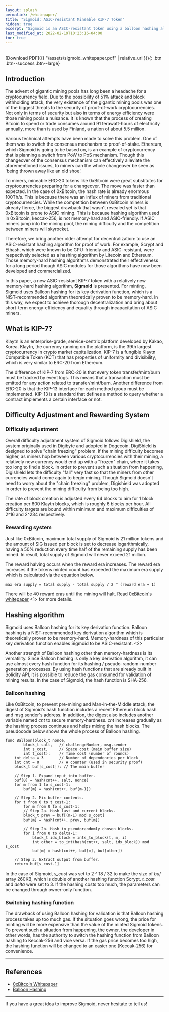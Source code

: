 ```yaml
---
layout: splash
permalink: /whitepaper/
title: "Sigmoid: ASIC-resistant Mineable KIP-7 Token"
hidden: true
excerpt: "Sigmoid is an ASIC-resistant token using a balloon hashing algorithm."
last_modified_at: 2022-02-19T10:23:16-04:00
toc: true
---
```

<br />
[Download PDF]({{ "/assets/sigmoid_whitepaper.pdf" | relative_url }}){: .btn .btn--success .btn--large}

## Introduction

The advent of gigantic mining pools has long been a headache for a cryptocurrency field. Due to the possibility of 51% attack and block withholding attack, the very existence of the gigantic mining pools was one of the biggest threats to the security of proof-of-work cryptocurrencies. Not only in terms of security but also in terms of energy efficiency were those mining pools a nuisance. It is known that the process of creating Bitcoin to spend or trade consumes around 91 terawatt-hours of electricity annually, more than is used by Finland, a nation of about 5.5 million.

Various technical attempts have been made to solve this problem. One of them was to switch the consensus mechanism to proof-of-stake. Ethereum, which Sigmoid is going to be based on, is an example of cryptocurrency that is planning a switch from PoW to PoS mechanism. Though this changeover of the consensus mechanism can effectively alleviate the aforementioned issues, to miners can the whole changeover be seen as 'being thrown away like an old shoe.'

To miners, mineable ERC-20 tokens like 0xBitcoin were great substitutes for cryptocurrencies preparing for a changeover. The move was faster than expected. In the case of 0xBitcoin, the hash rate is already enormous 100Th/s. This is because there was an influx of miners from traditional cryptocurrencies. While the competition between 0xBitcoin miners is already fierce, the biggest drawback that wasn't revealed yet is that 0xBitcoin is prone to ASIC mining. This is because hashing algorithm used in 0xBitcoin, keccak-256, is not memory-hard and ASIC-friendly. If ASIC miners jump into the mining pool, the mining difficulty and the competition between miners will skyrocket.

Therefore, we bring another older attempt for decentralization: to use an ASIC-resistant hashing algorithm for proof of work. For example, Scrypt and Ethash, which were known to be GPU-friendly and ASIC-resistant, were respectively selected as a hashing algorithm by Litecoin and Ethereum. Those memory-hard hashing algorithms demonstrated their effectiveness for a long period though ASIC modules for those algorithms have now been developed and commercialized.

In this paper, a new ASIC-resistant KIP-7 token with a relatively new memory-hard hashing algorithm, **Sigmoid** is presented. For minting, Sigmoid uses Balloon hashing for its key derivation function, which is a NIST-recommended algorithm theoretically proven to be memory-hard. In this way, we expect to achieve thorough decentralization and bring about short-term energy-efficiency and equality through incapacitation of ASIC miners.

## What is KIP-7?
Klaytn is an enterprise-grade, service-centric platform developed by Kakao, Korea. Klaytn, the currency running on the platform, is the 39th largest cryptocurrency in crypto market capitalization. KIP-7 is a fungible Klaytn Compatible Token (KCT) that has properties of uniformity and divisibility, which is very similar to ERC-20 from Ethereum.

The difference of KIP-7 from ERC-20 is that every token transfer/mint/burn must be tracked by event logs. This means that a transaction must be emitted for any action related to transfer/mint/burn. Another difference from ERC-20 is that the KIP-13 interface for each method group must be implemented. KIP-13 is a standard that defines a method to query whether a contract implements a certain interface or not.

## Difficulty Adjustment and Rewarding System

### Difficulty adjustment

Overall difficulty adjustment system of Sigmoid follows Digishield, the system originally used in Digibyte and adopted in Dogecoin. DigiShield is designed to solve "chain freezing" problem. If the mining difficulty becomes higher, as miners hop between various cryptocurrencies with their mining, a relatively new currency would end up with a "frozen" chain, where it takes too long to find a block. In order to prevent such a situation from happening, Digishield lets the difficulty "fall" very fast so that the miners from other currencies would come again to begin mining. Though Sigmoid doesn't need to worry about the "chain freezing" problem, Digishield was adopted in order to prevent the mining difficulty from being too high.

The rate of block creation is adjusted every 64 blocks to aim for 1 block creation per 600 Klaytn blocks, which is roughly 6 blocks per hour. All difficulty targets are bound within minimum and maximum difficulties of 2^16 and 2^234 respectively.

### Rewarding system

Just like 0xBitcoin, maximum total supply of Sigmoid is 21 million tokens and the amount of SIG issued per block is set to decrease logarithmically, having a 50\% reduction every time half of the remaining supply has been mined. In result, total supply of Sigmoid will never exceed 21 million.

The reward halving occurs when the reward era increases. The reward era increases if the tokens minted count has exceeded the maximum era supply which is calculated via the equation below.

    max era supply = total supply - total supply / 2 ^ (reward era + 1)

There will be 40 reward eras until the mining will halt. Read [0xBitcoin's whitepaper](https://github.com/0xbitcoin/white-paper-v2) <1> for more details.

## Hashing algorithm

Sigmoid uses Balloon hashing for its key derivation function. Balloon hashing is a NIST-recommended key derivation algorithm which is theoretically proven to be memory-hard. Memory-hardness of this particular key derivation function enables Sigmoid to be ASIC-resistant. <2>

Another strength of Balloon hashing other than memory-hardness is its versatility. Since Balloon hashing is only a key derivation algorithm, it can use almost every hash function for its hashing / pseudo-random-number generation processes. By using hash functions that are already built in Solidity API, it is possible to reduce the gas consumed for validation of mining results. In the case of Sigmoid, the hash function is SHA-256.

### Balloon hashing

Like 0xBitcoin, to prevent pre-mining and Man-in-the-Middle attack, the digest of Sigmoid's hash function includes a recent Ethereum block hash and msg.sender's address. In addition, the digest also includes another variable named *cnt* to secure memory-hardness. *cnt* increases gradually as the hashing process continues and helps mixing the hash blocks. The pseudocode below shows the whole process of Balloon hashing. 

```
func Balloon(block_t nonce,
        block_t salt,   // challengeNumber, msg.sender
        int s_cost,     // Space cost (main buffer size)
        int t_cost):    // Time cost (number of rounds)
    int delta = 3       // Number of dependencies per block
    int cnt = 0         // A counter (used in security proof)
    block_t buf[s_cost]): // The main buffer

    // Step 1. Expand input into buffer.
    buf[0] = hash(cnt++, salt, nonce)
    for m from 1 to s_cost-1:
        buf[m] = hash(cnt++, buf[m-1])

    // Step 2. Mix buffer contents.
    for t from 0 to t_cost-1:
        for m from 0 to s_cost-1:
        // Step 2a. Hash last and current blocks.
        block_t prev = buf[(m-1) mod s_cost]
        buf[m] = hash(cnt++, prev, buf[m])

        // Step 2b. Hash in pseudorandomly chosen blocks.
        for i from 0 to delta-1:
            block_t idx_block = ints_to_block(t, m, i)
            int other = to_int(hash(cnt++, salt, idx_block)) mod s_cost
            buf[m] = hash(cnt++, buf[m], buf[other])

    // Step 3. Extract output from buffer.
    return buf[s_cost-1]
```

In the case of Sigmoid, *s_cost* was set to 2 ^ 18 / 32 to make the size of *buf* array 260KB, which is double of another hashing function Scrypt. *t_cost* and *delta* were set to 3. If the hashing costs too much, the parameters can be changed through owner-only function.

### Switching hashing function

The drawback of using Balloon hashing for validation is that Balloon hashing process takes up too much gas. If the situation goes wrong, the price for minting will be more expensive than the value of the minted Sigmoid tokens. To prevent such a situation from happening, the owner, the developer in other words, has the authority to switch the hashing function from Balloon hashing to Keccak-256 and vice versa. If the gas price becomes too high, the hashing function will be changed to an easier one (Keccak-256) for convenience.

---

## References

- [0xBitcoin Whitepaper](https://github.com/0xbitcoin/white-paper-v2)
- [Balloon Hashing](https://eprint.iacr.org/2016/027.pdf)

---

If you have a great idea to improve Sigmoid, never hesitate to tell us!

